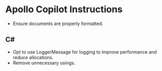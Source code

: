 # Apollo Copilot Instructions

- Ensure documents are properly formatted.

## C#

- Opt to use LoggerMessage for logging to improve performance and reduce allocations.
- Remove unnecessary usings.